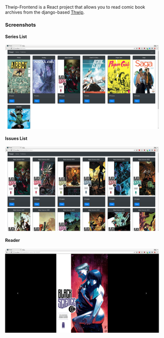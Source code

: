 Thwip-Frontend is a React project that allows you to read comic book archives from the django-based [Thwip](https://github.com/bpepple/thwip).

### Screenshots ###
#### Series List ####
![series](/screenshots/thwip-series.png?raw=true "Series List")
#### Issues List ####
![issues](/screenshots/thwip-issues.png?raw=true "Issues List")
#### Reader ####
![reader](/screenshots/thwip-reader.png?raw=true "Reader")
